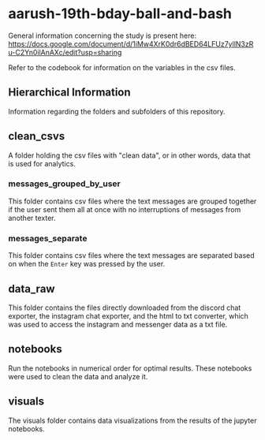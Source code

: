 # aarush-19th-bday-ball-and-bash
 
General information concerning the study is present here: https://docs.google.com/document/d/1iMw4XrK0dr6dBED64LFUz7yllN3zRu-C2Yn0ilAnAXc/edit?usp=sharing

Refer to the codebook for information on the variables in the csv files.

## Hierarchical Information
Information regarding the folders and subfolders of this repository. 

## clean_csvs
A folder holding the csv files with "clean data", or in other words, data that is used for analytics. 

### messages_grouped_by_user
This folder contains csv files where the text messages are grouped together if the user sent them all at once with no interruptions of messages from another texter. 

### messages_separate
This folder contains csv files where the text messages are separated based on when the `Enter` key was pressed by the user. 

## data_raw
This folder contains the files directly downloaded from the discord chat exporter, the instagram chat exporter, and the html to txt converter, which was used to access the instagram and messenger data as a txt file. 

## notebooks
Run the notebooks in numerical order for optimal results. These notebooks were used to clean the data and analyze it. 

## visuals
The visuals folder contains data visualizations from the results of the jupyter notebooks. 